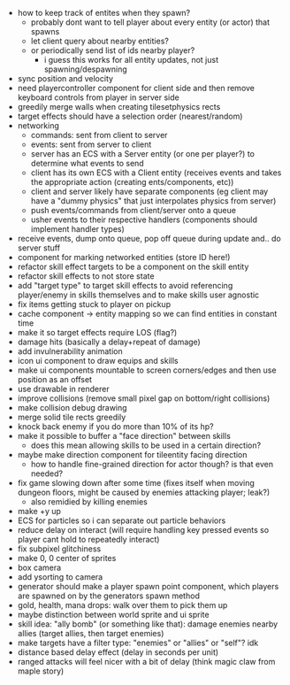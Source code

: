 - how to keep track of entites when they spawn?
  - probably dont want to tell player about every entity (or actor) that spawns
  - let client query about nearby entities?
  - or periodically send list of ids nearby player?
    - i guess this works for all entity updates, not just spawning/despawning
- sync position and velocity
- need playercontroller component for client side and then remove keyboard controls from player in server side
- greedily merge walls when creating tilesetphysics rects
- target effects should have a selection order (nearest/random)
- networking
  - commands: sent from client to server
  - events: sent from server to client
  - server has an ECS with a Server entity (or one per player?) to determine what events to send
  - client has its own ECS with a Client entity (receives events and takes the appropriate action (creating ents/components, etc))
  - client and server likely have separate components (eg client may have a "dummy physics" that just interpolates physics from server)
  - push events/commands from client/server onto a queue
  - usher events to their respective handlers (components should implement handler types)
- receive events, dump onto queue, pop off queue during update and.. do server stuff
- component for marking networked entities (store ID here!)
- refactor skill effect targets to be a component on the skill entity
- refactor skill effects to not store state
- add "target type" to target skill effects to avoid referencing player/enemy in skills themselves and to make skills user agnostic
- fix items getting stuck to player on pickup
- cache component -> entity mapping so we can find entities in constant time
- make it so target effects require LOS (flag?)
- damage hits (basically a delay+repeat of damage)
- add invulnerability animation
- icon ui component to draw equips and skills
- make ui components mountable to screen corners/edges and then use position as an offset
- use drawable in renderer
- improve collisions (remove small pixel gap on bottom/right collisions)
- make collision debug drawing
- merge solid tile rects greedily
- knock back enemy if you do more than 10% of its hp?
- make it possible to buffer a "face direction" between skills
  - does this mean allowing skills to be used in a certain direction?
- maybe make direction component for tileentity facing direction
  - how to handle fine-grained direction for actor though? is that even needed?
- fix game slowing down after some time (fixes itself when moving dungeon floors, might be caused by enemies attacking player; leak?)
  - also remidied by killing enemies
- make +y up
- ECS for particles so i can separate out particle behaviors
- reduce delay on interact (will require handling key pressed events so player cant hold to repeatedly interact)
- fix subpixel glitchiness
- make 0, 0 center of sprites
- box camera
- add ysorting to camera
- generator should make a player spawn point component, which players are spawned on by the generators spawn method
- gold, health, mana drops: walk over them to pick them up
- maybe distinction between world sprite and ui sprite
- skill idea: "ally bomb" (or something like that): damage enemies nearby allies (target allies, then target enemies)
- make targets have a filter type: "enemies" or "allies" or "self"? idk
- distance based delay effect (delay in seconds per unit)
- ranged attacks will feel nicer with a bit of delay (think magic claw from maple story)
